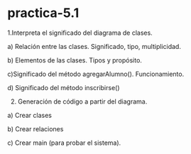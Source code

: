 # practica-5.1
1.Interpreta el significado del diagrama de clases.

a) Relación entre las clases. Significado, tipo, multiplicidad. 

b) Elementos de las clases. Tipos y propósito. 

c)Significado del método agregarAlumno(). Funcionamiento. 

d) Significado del método inscribirse()

2. Generación de código a partir del diagrama. 

a) Crear clases

b) Crear relaciones

c) Crear main (para probar el sistema).
